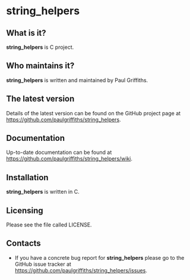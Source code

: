 string_helpers
==============

What is it?
-----------

**string_helpers** is C project.

Who maintains it?
-----------------
**string_helpers** is written and maintained by Paul Griffiths.

The latest version
------------------
Details of the latest version can be found on the GitHub project page at
<https://github.com/paulgriffiths/string_helpers>.

Documentation
-------------
Up-to-date documentation can be found at
<https://github.com/paulgriffiths/string_helpers/wiki>.

Installation
------------
**string_helpers** is written in C.

Licensing
---------
Please see the file called LICENSE.

Contacts
--------
* If you have a concrete bug report for **string_helpers** please go to the GitHub
issue tracker at <https://github.com/paulgriffiths/string_helpers/issues>.
